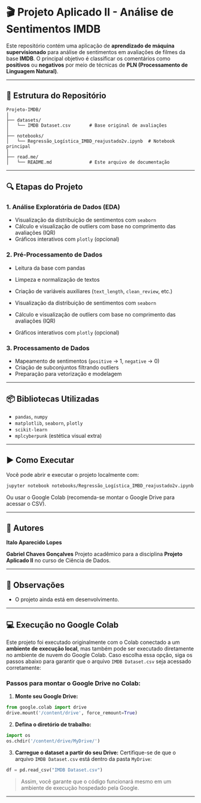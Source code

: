 # 🎬 Projeto Aplicado II - Análise de Sentimentos IMDB

Este repositório contém uma aplicação de **aprendizado de máquina supervisionado** para análise de sentimentos em avaliações de filmes da base **IMDB**. O principal objetivo é classificar os comentários como **positivos** ou **negativos** por meio de técnicas de **PLN (Processamento de Linguagem Natural)**.

---

## 📁 Estrutura do Repositório

```
Projeto-IMDB/
│
├── datasets/                  
│   └── IMDB Dataset.csv       # Base original de avaliações
│
├── notebooks/                 
│   └── Regressão_Logística_IMBD_reajustado2v.ipynb  # Notebook principal
│
├── read.me/                   
│   └── README.md              # Este arquivo de documentação
```

---

## 🔍 Etapas do Projeto

### 1. Análise Exploratória de Dados (EDA)
- Visualização da distribuição de sentimentos com `seaborn`
- Cálculo e visualização de outliers com base no comprimento das avaliações (IQR)
- Gráficos interativos com `plotly` (opcional)

### 2. Pré-Processamento de Dados
- Leitura da base com pandas
- Limpeza e normalização de textos
- Criação de variáveis auxiliares (`text_length`, `clean_review`, etc.)


- Visualização da distribuição de sentimentos com `seaborn`
- Cálculo e visualização de outliers com base no comprimento das avaliações (IQR)
- Gráficos interativos com `plotly` (opcional)

### 3. Processamento de Dados
- Mapeamento de sentimentos (`positive` → 1, `negative` → 0)
- Criação de subconjuntos filtrando outliers
- Preparação para vetorização e modelagem

---

## 📦 Bibliotecas Utilizadas

- `pandas`, `numpy`
- `matplotlib`, `seaborn`, `plotly`
- `scikit-learn`
- `mplcyberpunk` (estética visual extra)

---

## ▶️ Como Executar

Você pode abrir e executar o projeto localmente com:

```bash
jupyter notebook notebooks/Regressão_Logística_IMBD_reajustado2v.ipynb
```

Ou usar o Google Colab (recomenda-se montar o Google Drive para acessar o CSV).

---

## 👤 Autores

**Italo Aparecido Lopes**


**Gabriel Chaves Gonçalves** 
Projeto acadêmico para a disciplina **Projeto Aplicado II** no curso de Ciência de Dados.

---

## 📌 Observações

- O projeto ainda está em desenvolvimento.


---

## 💻 Execução no Google Colab

Este projeto foi executado originalmente com o Colab conectado a um **ambiente de execução local**, mas também pode ser executado diretamente no ambiente de nuvem do Google Colab. Caso escolha essa opção, siga os passos abaixo para garantir que o arquivo `IMDB Dataset.csv` seja acessado corretamente:

### Passos para montar o Google Drive no Colab:

1. **Monte seu Google Drive:**
```python
from google.colab import drive
drive.mount('/content/drive', force_remount=True)
```

2. **Defina o diretório de trabalho:**
```python
import os
os.chdir('/content/drive/MyDrive/')
```

3. **Carregue o dataset a partir do seu Drive:**
Certifique-se de que o arquivo `IMDB Dataset.csv` está dentro da pasta `MyDrive`:
```python
df = pd.read_csv("IMDB Dataset.csv")
```

> Assim, você garante que o código funcionará mesmo em um ambiente de execução hospedado pela Google.

---
